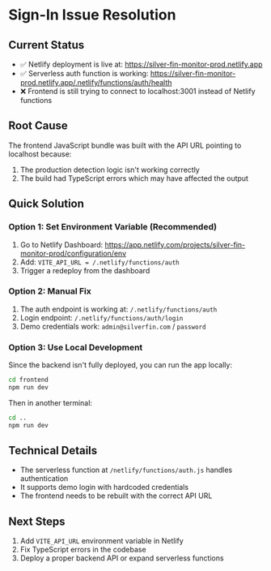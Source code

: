 # Sign-In Issue Resolution

## Current Status
- ✅ Netlify deployment is live at: https://silver-fin-monitor-prod.netlify.app
- ✅ Serverless auth function is working: https://silver-fin-monitor-prod.netlify.app/.netlify/functions/auth/health
- ❌ Frontend is still trying to connect to localhost:3001 instead of Netlify functions

## Root Cause
The frontend JavaScript bundle was built with the API URL pointing to localhost because:
1. The production detection logic isn't working correctly
2. The build had TypeScript errors which may have affected the output

## Quick Solution

### Option 1: Set Environment Variable (Recommended)
1. Go to Netlify Dashboard: https://app.netlify.com/projects/silver-fin-monitor-prod/configuration/env
2. Add: `VITE_API_URL = /.netlify/functions/auth`
3. Trigger a redeploy from the dashboard

### Option 2: Manual Fix
1. The auth endpoint is working at: `/.netlify/functions/auth`
2. Login endpoint: `/.netlify/functions/auth/login`
3. Demo credentials work: `admin@silverfin.com` / `password`

### Option 3: Use Local Development
Since the backend isn't fully deployed, you can run the app locally:
```bash
cd frontend
npm run dev
```
Then in another terminal:
```bash
cd ..
npm run dev
```

## Technical Details
- The serverless function at `/netlify/functions/auth.js` handles authentication
- It supports demo login with hardcoded credentials
- The frontend needs to be rebuilt with the correct API URL

## Next Steps
1. Add `VITE_API_URL` environment variable in Netlify
2. Fix TypeScript errors in the codebase
3. Deploy a proper backend API or expand serverless functions